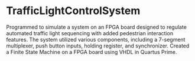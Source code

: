 # TrafficLightControlSystem
Programmed to simulate a system on an FPGA board designed to regulate automated traffic light sequencing with added pedestrian interaction features. The system utilized various components, including a 7-segment multiplexer, push button inputs, holding register, and synchronizer. Created a Finite State Machine on a FPGA board using VHDL in Quartus Prime. 
